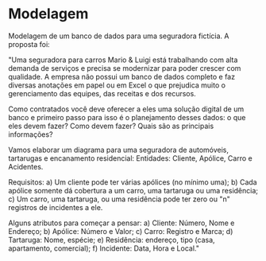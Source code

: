 # Modelagem

Modelagem de um banco de dados para uma seguradora fictícia. A proposta foi:

"Uma seguradora para carros Mario & Luigi está trabalhando com alta demanda de serviços e precisa se modernizar para poder crescer com qualidade. A empresa não possui um banco de dados completo e faz diversas anotações em papel ou em Excel o que prejudica muito o gerenciamento das equipes, das receitas e dos recursos. 

Como contratados você deve oferecer a eles uma solução digital de um banco e primeiro passo para isso é o planejamento desses dados: o que eles devem fazer? Como devem fazer? Quais são as principais informações? 

Vamos elaborar um diagrama para uma seguradora de automóveis, tartarugas e encanamento residencial: 
Entidades: Cliente, Apólice, Carro e Acidentes.

Requisitos:
a) Um cliente pode ter várias apólices (no mínimo uma);
b) Cada apólice somente dá cobertura a um carro, uma tartaruga ou uma residência;
c) Um carro, uma tartaruga, ou uma residência pode ter zero ou "n" registros de incidentes a ele.

Alguns atributos para começar a pensar:
a) Cliente: Número, Nome e Endereço;
b) Apólice: Número e Valor;
c) Carro: Registro e Marca;
d) Tartaruga: Nome, espécie;
e) Residência: endereço, tipo (casa, apartamento, comercial); 
f) Incidente: Data, Hora e Local."

